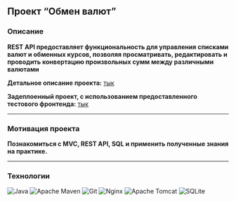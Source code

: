 ## Проект “Обмен валют”

### Описание

**REST API предоставляет функциональность для управления списками валют и обменных курсов, позволяя просматривать,
редактировать и проводить конвертацию произвольных сумм между различными валютами**

**Детальное описание проекта:** [тык](https://zhukovsd.github.io/java-backend-learning-course/Projects/CurrencyExchange/)

**Задеплоенный проект, с использованием предоставленного тестового фронтенда:** [тык](http://77.238.236.117/currency-exchange-service/)

---

### Мотивация проекта

**Познакомиться с MVC, REST API, SQL и применить полученные знания на практике.**

---

### Технологии

![Java](https://img.shields.io/badge/java-%23ED8B00.svg?style=for-the-badge&logo=openjdk&logoColor=white)
![Apache Maven](https://img.shields.io/badge/Apache%20Maven-C71A36?style=for-the-badge&logo=Apache%20Maven&logoColor=white)
![Git](https://img.shields.io/badge/git-%23F05033.svg?style=for-the-badge&logo=git&logoColor=white)
![Nginx](https://img.shields.io/badge/nginx-%23009639.svg?style=for-the-badge&logo=nginx&logoColor=white)
![Apache Tomcat](https://img.shields.io/badge/apache%20tomcat-%23F8DC75.svg?style=for-the-badge&logo=apache-tomcat&logoColor=black)
![SQLite](https://img.shields.io/badge/sqlite-%2307405e.svg?style=for-the-badge&logo=sqlite&logoColor=white)